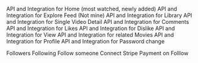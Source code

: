API and Integration for Home (most watched, newly added)
API and Integration for Explore Feed (Not mine)
API and Integration for Library
API and Integration for Single Video Detail
API and Integration for Comments
API and Integration for Likes
API and Integration for Dislike
API and Integration for View
API and Integration for related Movies
API and Integration for Profile
API and Integration for Password change

Followers
Following
Follow someone
Connect Stripe
Payment on Folllow  